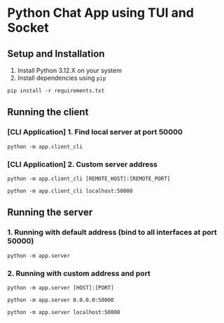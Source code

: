 # Python Chat App using TUI and Socket

## Setup and Installation

1. Install Python 3.12.X on your system
2. Install dependencies using `pip`

```shell
pip install -r requirements.txt
```

## Running the client

### \[CLI Application\] 1. Find local server at port 50000

```shell
python -m app.client_cli
```

### \[CLI Application\] 2. Custom server address

```shell
python -m app.client_cli [REMOTE_HOST]:[REMOTE_PORT]
```

```shell
python -m app.client_cli localhost:50000
```

## Running the server

### 1. Running with default address (bind to all interfaces at port 50000)

```shell
python -m app.server
```

### 2. Running with custom address and port

```shell
python -m app.server [HOST]:[PORT]
```

```shell
python -m app.server 0.0.0.0:50000
```

```shell
python -m app.server localhost:50000
```